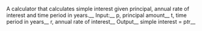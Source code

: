 A calculator that calculates simple interest given principal, annual rate of interest and time period in years.__
Input:__
   p, principal amount__
   t, time period in years__
   r, annual rate of interest__
Output__
   simple interest = p*t*r__